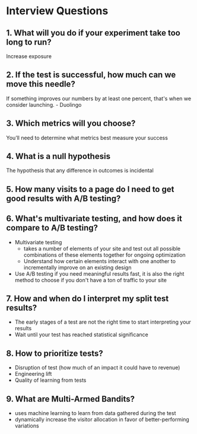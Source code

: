 # Interview Questions

## 1. **What will you do if your experiment take too long to run?**

Increase exposure

## 2. **If the test is successful, how much can we move this needle?**

If something improves our numbers by at least one percent, that's when we consider launching. -  Duolingo

## 3. **Which metrics will you choose?**

You’ll need to determine what metrics best measure your success

## 4. **What is a null hypothesis**

The hypothesis that any difference in outcomes is incidental

## 5. **How many visits to a page do I need to get good results with A/B testing?**

## 6. **What's multivariate testing, and how does it compare to A/B testing?**
- Multivariate testing
  - takes a number of elements of your site and test out all possible combinations of these elements together for ongoing optimization
  - Understand how certain elements interact with one another to incrementally improve on an existing design
- Use A/B testing if you need meaningful results fast, it is also the right method to choose if you don't have a ton of traffic to your site

## 7. **How and when do I interpret my split test results?**
- The early stages of a test are not the right time to start interpreting your results
- Wait until your test has reached statistical significance

## 8. **How to prioritize tests?**
- Disruption of test (how much of an impact it could have to revenue)
- Engineering lift
- Quality of learning from tests

## 9. What are Multi-Armed Bandits?
- uses machine learning to learn from data gathered during the test
- dynamically increase the visitor allocation in favor of better-performing variations
